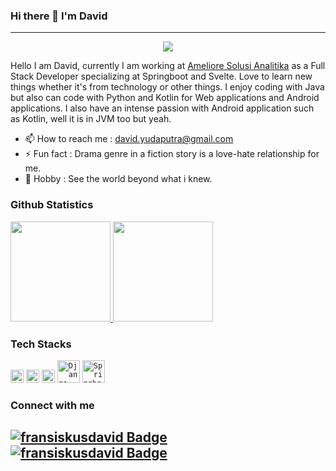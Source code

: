 ### Hi there 👋 I'm David
---

<div align="center">
  <img src="https://readme-typing-svg.herokuapp.com/?lines=Welcome+to+my+profile!&center=true&width=380&height=50">
</div>

Hello I am David, currently I am working at <a href=https://ameliore-solutions.com/>Ameliore Solusi Analitika</a> as a Full Stack Developer specializing at Springboot and Svelte. Love to learn new things whether it's from technology or other things. I enjoy coding with Java but also can code with Python and Kotlin for Web applications and Android applications. I also have an intense passion with Android application such as Kotlin, well it is in JVM too but yeah.
- 📫 How to reach me : david.yudaputra@gmail.com
- ⚡ Fun fact : Drama genre in a fiction story is a love-hate relationship for me.
- 🚀 Hobby : See the world beyond what i knew.

### Github Statistics
<p align="left">
<a href="https://github.com/CicusAjadah">
  <img height="160em" src="https://github-readme-stats-eight-theta.vercel.app/api?username=CicusAjadah&show_icons=true&theme=algolia&include_all_commits=true&count_private=true"/>
  <img height="160em" src="https://github-readme-stats-eight-theta.vercel.app/api/top-langs/?username=CicusAjadah&layout=compact&langs_count=8&theme=algolia"/>
</a>
</p>

### Tech Stacks
  <code><img alt="Java" title="Java" width="21px" src="https://logos-download.com/wp-content/uploads/2016/10/Java_logo-414x700.png" /></code>
  <code><img alt="Python" title="Python" width="21px" src="https://logos-download.com/wp-content/uploads/2016/10/Python_logo_icon.png" /></code>
  <code><img alt="Kotlin" title="Kotlin" width="21px" src="https://cdn.freebiesupply.com/logos/large/2x/kotlin-1-logo-png-transparent.png" /></code>
  <code><img alt="Django" title="Django (Python Web Development Framework)" width="36px" src="https://logos-download.com/wp-content/uploads/2019/06/Django_Logo.png" /></code>
  <code><img alt="Springboot" title="Springboot (Java Web Development Framework)" width="36px" src="https://www.nextre.it/wp-content/uploads/2020/09/spring-boot-scaled-1.jpg" /></code> <br>

### Connect with me
[![fransiskusdavid Badge](https://img.shields.io/badge/fransiskusdavid-427bff?style=flat-square&logo=linkedin)](https://www.linkedin.com/in/fransiskus-david-yudaputra-147929205/) [![fransiskusdavid Badge](https://img.shields.io/badge/fransiskusdavid-ffa3a3?style=flat-square&logo=gmail)](mailto:david.yudaputra@gmail.com) 
---
